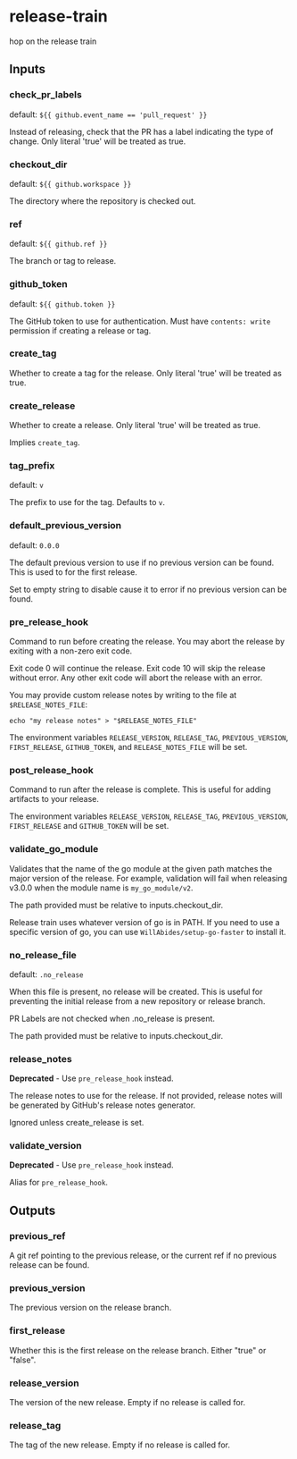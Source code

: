 # release-train

<!--- everything between the next line and the "end action doc" comment is generated by script/generate --->
<!--- start action doc --->

hop on the release train

## Inputs

### check_pr_labels

default: `${{ github.event_name == 'pull_request' }}`

Instead of releasing, check that the PR has a label indicating the type of change.  Only literal 'true' will be treated as true.


### checkout_dir

default: `${{ github.workspace }}`

The directory where the repository is checked out.

### ref

default: `${{ github.ref }}`

The branch or tag to release.

### github_token

default: `${{ github.token }}`

The GitHub token to use for authentication. Must have `contents: write` permission if creating a release or tag.


### create_tag

Whether to create a tag for the release. Only literal 'true' will be treated as true.

### create_release

Whether to create a release. Only literal 'true' will be treated as true.

Implies `create_tag`.


### tag_prefix

default: `v`

The prefix to use for the tag. Defaults to `v`.


### default_previous_version

default: `0.0.0`

The default previous version to use if no previous version can be found. This is used to for the first release.

Set to empty string to disable cause it to error if no previous version can be found.


### pre_release_hook

Command to run before creating the release. You may abort the release by exiting with a non-zero exit code.

Exit code 0 will continue the release. Exit code 10 will skip the release without error. Any other exit code will
abort the release with an error.

You may provide custom release notes by writing to the file at `$RELEASE_NOTES_FILE`:
```
echo "my release notes" > "$RELEASE_NOTES_FILE"
```

The environment variables `RELEASE_VERSION`, `RELEASE_TAG`, `PREVIOUS_VERSION`, `FIRST_RELEASE`, `GITHUB_TOKEN`,
and `RELEASE_NOTES_FILE` will be set.


### post_release_hook

Command to run after the release is complete. This is useful for adding artifacts to your release.

The environment variables `RELEASE_VERSION`, `RELEASE_TAG`, `PREVIOUS_VERSION`, `FIRST_RELEASE` and `GITHUB_TOKEN` 
will be set.


### validate_go_module

Validates that the name of the go module at the given path matches the major version of the release. For example,
validation will fail when releasing v3.0.0 when the module name is `my_go_module/v2`.

The path provided must be relative to inputs.checkout_dir.

Release train uses whatever version of go is in PATH. If you need to use a specific version of go, you can use
`WillAbides/setup-go-faster` to install it.


### no_release_file

default: `.no_release`

When this file is present, no release will be created. This is useful for preventing the initial release from
a new repository or release branch.

PR Labels are not checked when .no_release is present.

The path provided must be relative to inputs.checkout_dir.


### release_notes

__Deprecated__ - Use `pre_release_hook` instead.

The release notes to use for the release. If not provided, release notes will be generated by GitHub's release
notes generator.

Ignored unless create_release is set.


### validate_version

__Deprecated__ - Use `pre_release_hook` instead.

Alias for `pre_release_hook`.

## Outputs

### previous_ref

A git ref pointing to the previous release, or the current ref if no previous release can be found.


### previous_version

The previous version on the release branch.


### first_release

Whether this is the first release on the release branch. Either "true" or "false".


### release_version

The version of the new release. Empty if no release is called for.


### release_tag

The tag of the new release. Empty if no release is called for.
<!--- end action doc --->
